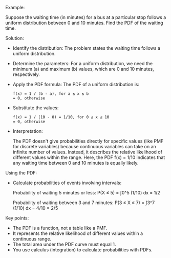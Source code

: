 Example:

Suppose the waiting time (in minutes) for a bus at a particular stop follows a uniform distribution between 0 and 10 minutes. Find the PDF of the waiting time.

Solution:

- Identify the distribution: The problem states the waiting time follows a uniform distribution.

- Determine the parameters: For a uniform distribution, we need the minimum (a) and maximum (b) values, which are 0 and 10 minutes, respectively.

- Apply the PDF formula: The PDF of a uniform distribution is:

  ```
  f(x) = 1 / (b - a), for a ≤ x ≤ b
  = 0, otherwise
  ```

- Substitute the values:

  ```
  f(x) = 1 / (10 - 0) = 1/10, for 0 ≤ x ≤ 10
  = 0, otherwise
  ```

- Interpretation:

  The PDF doesn't give probabilities directly for specific values (like PMF for discrete variables) because continuous variables can take on an infinite number of values.
  Instead, it describes the relative likelihood of different values within the range.
  Here, the PDF f(x) = 1/10 indicates that any waiting time between 0 and 10 minutes is equally likely.

Using the PDF:

- Calculate probabilities of events involving intervals:

  Probability of waiting 5 minutes or less: P(X ≤ 5) = ∫0^5 (1/10) dx = 1/2

  Probability of waiting between 3 and 7 minutes: P(3 ≤ X ≤ 7) = ∫3^7 (1/10) dx = 4/10 = 2/5

Key points:

- The PDF is a function, not a table like a PMF.
- It represents the relative likelihood of different values within a continuous range.
- The total area under the PDF curve must equal 1.
- You use calculus (integration) to calculate probabilities with PDFs.

